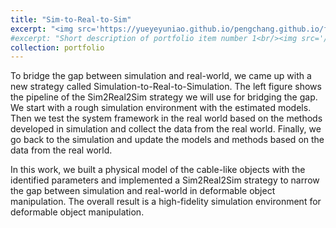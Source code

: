 ```yaml
---
title: "Sim-to-Real-to-Sim"
excerpt: "<img src='https://yueyeyuniao.github.io/pengchang.github.io/files/sim2real2sim.png' width='600'><br/><br/>To bridge the gap between simulation and real-world, we came up with a new strategy called Simulation-to-Real-to-Simulation. <br/><br/><video width='600' controls><source src='https://yueyeyuniao.github.io/pengchang.github.io/files/IRC2020_hq.mp4' type='video/mp4'> Your browser does not support the video tag.</video>"
#excerpt: "Short description of portfolio item number 1<br/><img src='/images/500x300.png'>"
collection: portfolio
---
```


To bridge the gap between simulation and real-world, we came up with a new strategy called Simulation-to-Real-to-Simulation. The left figure shows the pipeline of the Sim2Real2Sim strategy we will use for bridging the gap. We start with a rough simulation environment with the estimated models. Then we test the system framework in the real world based on the methods developed in simulation and collect the data from the real world. Finally, we go back to the simulation and update the models and methods based on the data from the real world.

In this work, we built a physical model of the cable-like objects with the identified parameters and implemented a Sim2Real2Sim strategy to narrow the gap between simulation and real-world in deformable object manipulation. The overall result is a high-fidelity simulation environment for deformable object manipulation.
